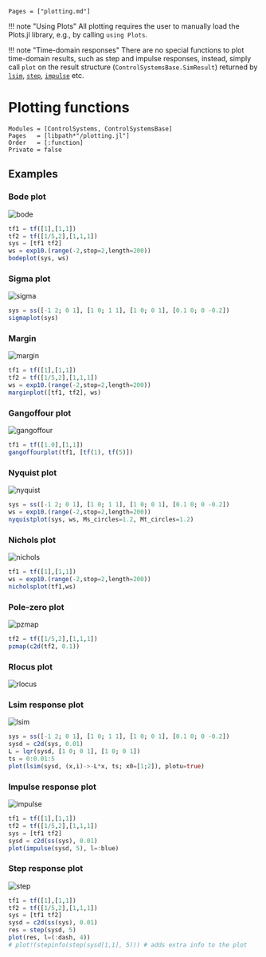 ```@index
Pages = ["plotting.md"]
```

!!! note "Using Plots"
    All plotting requires the user to manually load the Plots.jl library, e.g., by calling `using Plots`.

!!! note "Time-domain responses"
    There are no special functions to plot time-domain results, such as step and impulse responses, instead, simply call `plot` on the result structure (`ControlSystemsBase.SimResult`) returned by [`lsim`](@ref), [`step`](@ref), [`impulse`](@ref) etc.

# Plotting functions

```@autodocs
Modules = [ControlSystems, ControlSystemsBase]
Pages   = [libpath*"/plotting.jl"]
Order   = [:function]
Private = false
```

## Examples

### Bode plot

![bode](https://github.com/JuliaControl/ControlExamplePlots.jl/blob/master/src/figures/bode.png?raw=true)
```julia
tf1 = tf([1],[1,1])
tf2 = tf([1/5,2],[1,1,1])
sys = [tf1 tf2]
ws = exp10.(range(-2,stop=2,length=200))
bodeplot(sys, ws)
```
### Sigma plot

![sigma](https://github.com/JuliaControl/ControlExamplePlots.jl/blob/master/src/figures/sigma.png?raw=true)
```julia
sys = ss([-1 2; 0 1], [1 0; 1 1], [1 0; 0 1], [0.1 0; 0 -0.2])
sigmaplot(sys)
```
### Margin

![margin](https://github.com/JuliaControl/ControlExamplePlots.jl/blob/master/src/figures/margin.png?raw=true)
```julia
tf1 = tf([1],[1,1])
tf2 = tf([1/5,2],[1,1,1])
ws = exp10.(range(-2,stop=2,length=200))
marginplot([tf1, tf2], ws)
```
### Gangoffour plot

![gangoffour](https://github.com/JuliaControl/ControlExamplePlots.jl/blob/master/src/figures/gangoffour.png?raw=true)
```julia
tf1 = tf([1.0],[1,1])
gangoffourplot(tf1, [tf(1), tf(5)])
```
### Nyquist plot

![nyquist](https://github.com/JuliaControl/ControlExamplePlots.jl/blob/master/src/figures/nyquist.png?raw=true)
```julia
sys = ss([-1 2; 0 1], [1 0; 1 1], [1 0; 0 1], [0.1 0; 0 -0.2])
ws = exp10.(range(-2,stop=2,length=200))
nyquistplot(sys, ws, Ms_circles=1.2, Mt_circles=1.2)
```
### Nichols plot

![nichols](https://github.com/JuliaControl/ControlExamplePlots.jl/blob/master/src/figures/nichols.png?raw=true)
```julia
tf1 = tf([1],[1,1])
ws = exp10.(range(-2,stop=2,length=200))
nicholsplot(tf1,ws)
```
### Pole-zero plot

![pzmap](https://github.com/JuliaControl/ControlExamplePlots.jl/blob/master/src/figures/pzmap.png?raw=true)
```julia
tf2 = tf([1/5,2],[1,1,1])
pzmap(c2d(tf2, 0.1))
```
### Rlocus plot

![rlocus](https://github.com/JuliaControl/ControlExamplePlots.jl/blob/master/src/figures/rlocus.png?raw=true)

### Lsim response plot

![lsim](https://github.com/JuliaControl/ControlExamplePlots.jl/blob/master/src/figures/lsim.png?raw=true)
```julia
sys = ss([-1 2; 0 1], [1 0; 1 1], [1 0; 0 1], [0.1 0; 0 -0.2])
sysd = c2d(sys, 0.01)
L = lqr(sysd, [1 0; 0 1], [1 0; 0 1])
ts = 0:0.01:5
plot(lsim(sysd, (x,i)->-L*x, ts; x0=[1;2]), plotu=true)
```
### Impulse response plot

![impulse](https://github.com/JuliaControl/ControlExamplePlots.jl/blob/master/src/figures/impulse.png?raw=true)
```julia
tf1 = tf([1],[1,1])
tf2 = tf([1/5,2],[1,1,1])
sys = [tf1 tf2]
sysd = c2d(ss(sys), 0.01)
plot(impulse(sysd, 5), l=:blue)
```
### Step response plot

![step](https://github.com/JuliaControl/ControlExamplePlots.jl/blob/master/src/figures/step.png?raw=true)
```julia
tf1 = tf([1],[1,1])
tf2 = tf([1/5,2],[1,1,1])
sys = [tf1 tf2]
sysd = c2d(ss(sys), 0.01)
res = step(sysd, 5)
plot(res, l=(:dash, 4))
# plot!(stepinfo(step(sysd[1,1], 5))) # adds extra info to the plot
```
